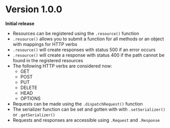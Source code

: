 # Version 1.0.0

**Initial release**

- Resources can be registered using the `.resource()` function
- `.resource()` allows you to submit a function for all methods or an object with mappings
  for HTTP verbs
- `.resource()` will create responses with status 500 if an error occurs
- `.resource()` will create a response with status 400 if the path cannot be found in the registered resources
- The following HTTP verbs are considered now:
    - GET
    - POST
    - PUT
    - DELETE
    - HEAD
    - OPTIONS
- Requests can be made using the `.dispatchRequest()` function
- The serializer function can be set and gotten with with `.setSerializer()` or `.getSerializer()`
- Requests and responses are accessible using `.Request` and `.Response`
